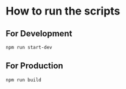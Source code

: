 # How to run the scripts

## For Development
```
npm run start-dev
```

## For Production
```
npm run build
```
